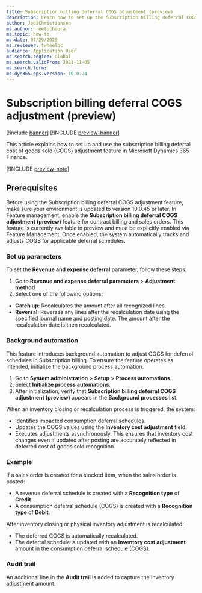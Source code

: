 ```yaml
---
title: Subscription billing deferral COGS adjustment (preview)
description: Learn how to set up the Subscription billing deferral COGS adjustment feature in Microsoft Dynamics 365 Finance. 
author: JodiChristiansen
ms.author: reetuchopra
ms.topic: how-to
ms.date: 07/29/2025
ms.reviewer: twheeloc
audience: Application User
ms.search.region: Global
ms.search.validFrom: 2021-11-05
ms.search.form: 
ms.dyn365.ops.version: 10.0.24
---
```


# Subscription billing deferral COGS adjustment (preview)

[!include [banner](../includes/banner.md)]
[!INCLUDE [preview-banner](~/../shared-content/shared/preview-includes/preview-banner.md)]

This article explains how to set up and use the subscription billing deferral cost of goods sold (COGS) adjustment feature in Microsoft Dynamics 365 Finance. 

[!INCLUDE [preview-note](~/../shared-content/shared/preview-includes/preview-note-d365.md)]

## Prerequisites


Before using the Subscription billing deferral COGS adjustment feature, make sure your environment is updated to version 10.0.45 or later. In Feature management, enable the **Subscription billing deferral COGS adjustment 
(preview)** feature for contract billing and sales orders. This feature is currently available in preview and must be explicitly enabled via Feature Management. Once enabled, the system automatically tracks and 
adjusts COGS for applicable deferral schedules.


### Set up parameters 

To set the **Revenue and expense deferral** parameter, follow these steps:

1. Go to **Revenue and expense deferral parameters** > **Adjustment method**
2. Select one of the following options: 
 - **Catch up**: Recalculates the amount after all recognized lines.
 - **Reversal**: Reverses any lines after the recalculation date using the specified journal name and posting date. The amount after the recalculation date is then recalculated.

### Background automation

This feature introduces background automation to adjust COGS for deferral schedules in Subscription billing. 
To ensure the feature operates as intended, initialize the background process automation:

1.	Go to **System administration** > **Setup** > **Process automations**.
2.	Select **Initialize process automations**.
3.	After initialization, verify that **Subscription billing deferral COGS adjustment (preview)** appears in the **Background processes** list.

When an inventory closing or recalculation process is triggered, the system:
 - Identifies impacted consumption deferral schedules.
 - Updates the COGS values using the **Inventory cost adjustment** field.
 - Executes adjustments asynchronously.
This ensures that inventory cost changes even if updated after posting are accurately reflected in deferred cost of goods sold recognition.

### Example 

If a sales order is created for a stocked item, when the sales order is posted:
 - A revenue deferral schedule is created with a **Recognition type** of **Credit**.
 - A consumption deferral schedule (COGS) is created with a **Recognition type** of **Debit**.

After inventory closing or physical inventory adjustment is recalculated:
 - The deferred COGS is automatically recalculated.
 - The deferral schedule is updated with an **Inventory cost adjustment** amount in the consumption deferral schedule (COGS).

### Audit trail

An additional line in the **Audit trail** is added to capture the inventory adjustment amount. 
